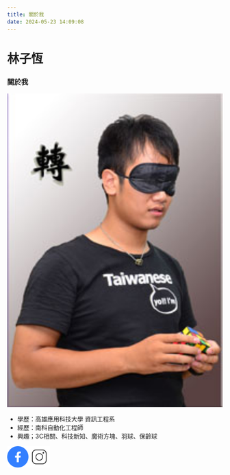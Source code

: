 ```yaml
---
title: 關於我
date: 2024-05-23 14:09:08
---
```


# 林子恆

### 關於我

![TzhengLin](/images/Profolio.jpg)

* 學歷：高雄應用科技大學 資訊工程系
* 經歷：南科自動化工程師
* 興趣；3C相關、科技新知、魔術方塊、羽球、保齡球

<div style="display:flex;height:50px;"><a href="https://www.facebook.com/tzhenglin/"><img src="../images/facebook.svg"  style="height:50px; width:50px;" alt="FB"></a><a style="height:50px;" href="https://www.instagram.com/tzheng_healthy_life/"><img src="../images/instagram.svg"  style="height:50px; width:50px;"  alt="IG"></a></div>



<style>
    img{
        width: 600px;
    }
    .container{
        display: flex;
        flex-direction: column;
        justify-content: center;
        align-items: center;
    }
    .sidebar{
        display: none;
    }
    .sidebar-active {
        padding-left: 0;
    }
    .sidebar-toggle{
        display: none;
    }
</style>
